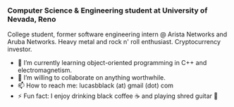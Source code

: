 ### Computer Science & Engineering student at University of Nevada, Reno

College student, former software engineering intern @ Arista Networks and Aruba Networks. Heavy metal and rock n' roll enthusiast. Cryptocurrency investor.

- 🌱 I’m currently learning object-oriented programming in C++ and electromagnetism.
- 👯 I’m willing to collaborate on anything worthwhile.
- 📫 How to reach me: lucasbblack (at) gmail (dot) com
- ⚡ Fun fact: I enjoy drinking black coffee ☕ and playing shred guitar 🎸
